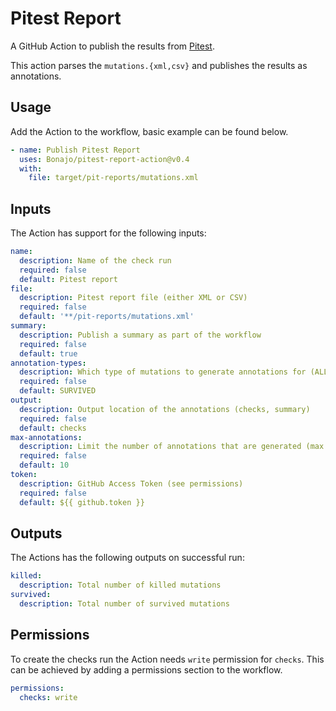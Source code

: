 # Pitest Report

A GitHub Action to publish the results from [Pitest](https://pitest.org/).

This action parses the `mutations.{xml,csv}` and publishes the results as annotations.

## Usage

Add the Action to the workflow, basic example can be found below.

```yaml
- name: Publish Pitest Report
  uses: Bonajo/pitest-report-action@v0.4
  with:
    file: target/pit-reports/mutations.xml
```

## Inputs

The Action has support for the following inputs:
```yaml
name:
  description: Name of the check run
  required: false
  default: Pitest report
file:
  description: Pitest report file (either XML or CSV)
  required: false
  default: '**/pit-reports/mutations.xml'
summary:
  description: Publish a summary as part of the workflow
  required: false
  default: true
annotation-types:
  description: Which type of mutations to generate annotations for (ALL, SURVIVED, KILLED)
  required: false
  default: SURVIVED
output:
  description: Output location of the annotations (checks, summary)
  required: false
  default: checks
max-annotations:
  description: Limit the number of annotations that are generated (max 50)
  required: false
  default: 10
token:
  description: GitHub Access Token (see permissions)
  required: false
  default: ${{ github.token }}
```

## Outputs

The Actions has the following outputs on successful run:
```yaml
killed:
  description: Total number of killed mutations
survived:
  description: Total number of survived mutations
```

## Permissions

To create the checks run the Action needs `write` permission for `checks`. 
This can be achieved by adding a permissions section to the workflow.

```yaml
permissions:
  checks: write
```
